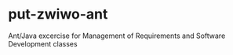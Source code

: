 # put-zwiwo-ant

Ant/Java excercise for Management of Requirements and Software Development classes
